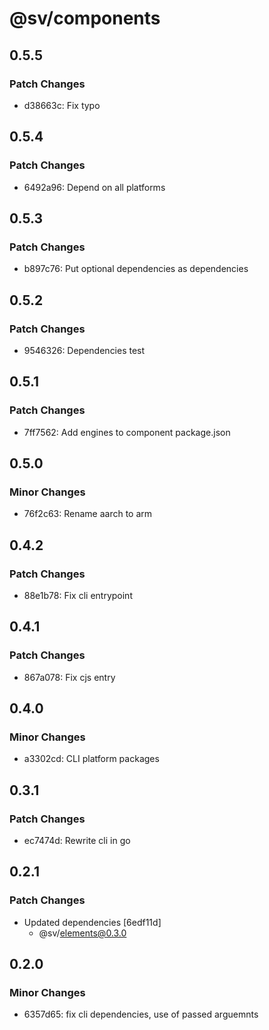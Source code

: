 # @sv/components

## 0.5.5

### Patch Changes

- d38663c: Fix typo

## 0.5.4

### Patch Changes

- 6492a96: Depend on all platforms

## 0.5.3

### Patch Changes

- b897c76: Put optional dependencies as dependencies

## 0.5.2

### Patch Changes

- 9546326: Dependencies test

## 0.5.1

### Patch Changes

- 7ff7562: Add engines to component package.json

## 0.5.0

### Minor Changes

- 76f2c63: Rename aarch to arm

## 0.4.2

### Patch Changes

- 88e1b78: Fix cli entrypoint

## 0.4.1

### Patch Changes

- 867a078: Fix cjs entry

## 0.4.0

### Minor Changes

- a3302cd: CLI platform packages

## 0.3.1

### Patch Changes

- ec7474d: Rewrite cli in go

## 0.2.1

### Patch Changes

- Updated dependencies [6edf11d]
  - @sv/elements@0.3.0

## 0.2.0

### Minor Changes

- 6357d65: fix cli dependencies, use of passed arguemnts
